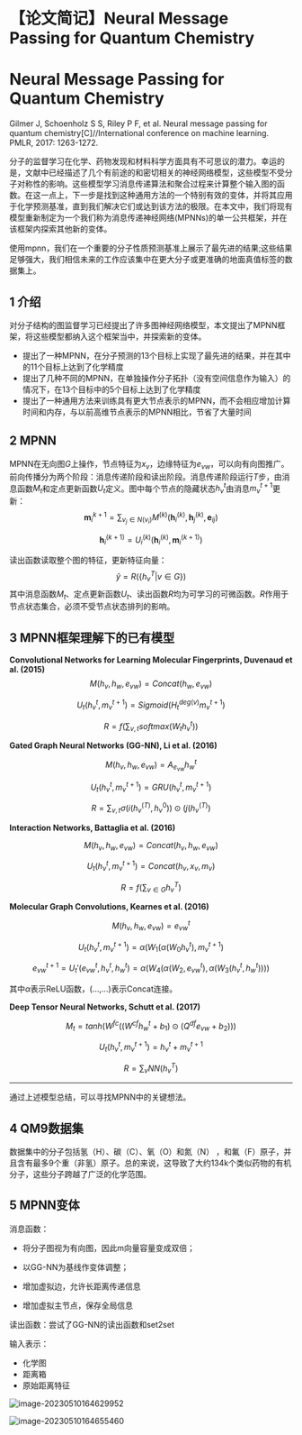# 【论文简记】Neural Message Passing for Quantum Chemistry


# Neural Message Passing for Quantum Chemistry

Gilmer J, Schoenholz S S, Riley P F, et al. Neural message passing for quantum chemistry[C]//International conference on machine learning. PMLR, 2017: 1263-1272.

分子的监督学习在化学、药物发现和材料科学方面具有不可思议的潜力。幸运的是，文献中已经描述了几个有前途的和密切相关的神经网络模型，这些模型不受分子对称性的影响。这些模型学习消息传递算法和聚合过程来计算整个输入图的函数。在这一点上，下一步是找到这种通用方法的一个特别有效的变体，并将其应用于化学预测基准，直到我们解决它们或达到该方法的极限。在本文中，我们将现有模型重新制定为一个我们称为消息传递神经网络(MPNNs)的单一公共框架，并在该框架内探索其他新的变体。

使用mpnn，我们在一个重要的分子性质预测基准上展示了最先进的结果;这些结果足够强大，我们相信未来的工作应该集中在更大分子或更准确的地面真值标签的数据集上。

## 1 介绍

对分子结构的图监督学习已经提出了许多图神经网络模型，本文提出了MPNN框架，将这些模型都纳入这个框架当中，并探索新的变体。

- 提出了一种MPNN，在分子预测的13个目标上实现了最先进的结果，并在其中的11个目标上达到了化学精度
- 提出了几种不同的MPNN，在单独操作分子拓扑（没有空间信息作为输入）的情况下，在13个目标中的5个目标上达到了化学精度
- 提出了一种通用方法来训练具有更大节点表示的MPNN，而不会相应增加计算时间和内存，与以前高维节点表示的MPNN相比，节省了大量时间

## 2 MPNN

MPNN在无向图$G$上操作，节点特征为$x_v$，边缘特征为$e_{vw}$，可以向有向图推广。前向传播分为两个阶段：消息传递阶段和读出阶段。消息传递阶段运行$T$步，由消息函数$M_t$和定点更新函数$U_t$定义。图中每个节点的隐藏状态$h_v^t$由消息$m_v^{t+1}$更新：
$$
\boldsymbol{m}_i^{k+1}=\sum _{v_j\in N(v_i)}M^{(k)}(\boldsymbol{h}_i^{(k)},\boldsymbol{h}_j^{(k)},\boldsymbol{e}_{ij})
$$

$$
\boldsymbol{h}_i^{(k+1)}=U_i^{(k)}(\boldsymbol{h}_i^{(k)},\boldsymbol{m}_i^{(k+1)})
$$

读出函数读取整个图的特征，更新特征向量：
$$
\hat{y}=R(\{h_v^T|v\in G\})
$$
其中消息函数$M_t$、定点更新函数$U_t$、读出函数$R$均为可学习的可微函数。$R$作用于节点状态集合，必须不受节点状态排列的影响。

## 3 MPNN框架理解下的已有模型

**Convolutional Networks for Learning Molecular Fingerprints, Duvenaud et al. (2015)**
$$
M(h_v,h_w,e_{vw})=Concat(h_w,e_{vw})
$$

$$
U_t(h_v^t,m_v^{t+1})=Sigmoid(H_t^{deg(v)}m_v^{t+1})
$$

$$
R=f(\sum_{v,t}softmax(W_th_v^t))
$$

**Gated Graph Neural Networks (GG-NN), Li et al. (2016)**

$$
M(h_v,h_w,e_{vw})=A_{e_{vw}}h_w^t
$$

$$
U_t(h_v^t,m_v^{t+1})=GRU(h_v^t,m_v^{t+1})
$$

$$
R=\sum_{v,t}\sigma(i(h_v^{(T)},h_v^0))\odot(j(h_v^{(T)})
$$

**Interaction Networks, Battaglia et al. (2016)**

$$
M(h_v,h_w,e_{vw})=Concat(h_v,h_w,e_{vw})
$$

$$
U_t(h_v^t,m_v^{t+1})=Concat(h_v,x_v,m_v)
$$

$$
R=f(\sum_{v\in G}h_v^T)
$$

**Molecular Graph Convolutions, Kearnes et al. (2016)**

$$
M(h_v,h_w,e_{vw})=e_{vw}^t
$$

$$
U_t(h_v^t,m_v^{t+1})=\alpha(W_1(\alpha(W_0h_v^t), m_v^{t+1})
$$

$$
e_{vw}^{t+1}=U_t'(e_{vw}^t,h_v^t,h_w^t)=\alpha(W_4(\alpha(W_2,e_{vw}^t),\alpha(W_3(h_v^t,h_w^t))))
$$

其中$\alpha$表示ReLU函数，(...,...)表示Concat连接。

**Deep Tensor Neural Networks, Schutt et al. (2017)**

$$
M_t=tanh(W^{fc}((W^{cf}h_w^t+b_1)\odot(Q^{df}e_{vw}+b_2)))
$$

$$
U_t(h_v^t,m_v^{t+1})=h_v^t+m_v^{t+1}
$$

$$
R=\sum_v NN(h_v^T)
$$

----

通过上述模型总结，可以寻找MPNN中的关键想法。

## 4 QM9数据集

数据集中的分子包括氢（H）、碳（C）、氧（O）和氮（N） ，和氟（F）原子，并且含有最多9个重（非氢）原子。总的来说，这导致了大约134k个类似药物的有机分子，这些分子跨越了广泛的化学范围。

## 5 MPNN变体

消息函数：

- 将分子图视为有向图，因此m向量容量变成双倍；
- 以GG-NN为基线作变体调整；
- 增加虚拟边，允许长距离传递信息

- 增加虚拟主节点，保存全局信息

读出函数：尝试了GG-NN的读出函数和set2set

输入表示：

- 化学图
- 距离箱
- 原始距离特征

![image-20230510164629952](https://cdn.jsdelivr.net/gh/Catigeart/imgHost/img/dl/image-20230510164629952.png)

![image-20230510164655460](https://cdn.jsdelivr.net/gh/Catigeart/imgHost/img/dl/image-20230510164655460.png)

